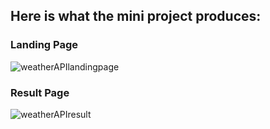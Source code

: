 ## Here is what the mini project produces:


### Landing Page

![weatherAPIlandingpage](https://github.com/luviein/weather-appv1/assets/116507666/7a2c2683-db76-40e5-a441-4b1d0b0e623c)






### Result Page

![weatherAPIresult](https://github.com/luviein/weather-appv1/assets/116507666/d3560e99-7da3-47be-aef8-b247ca84bb36)
